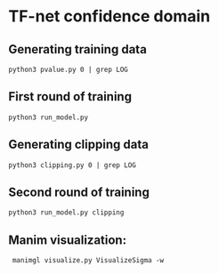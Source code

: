 # TF-net confidence domain


## Generating training data
```python3 pvalue.py 0 | grep LOG```
## First round of training
```python3 run_model.py```
## Generating clipping data
```python3 clipping.py 0 | grep LOG```
## Second round of training
```python3 run_model.py clipping```

## Manim visualization: 
``` manimgl visualize.py VisualizeSigma -w```